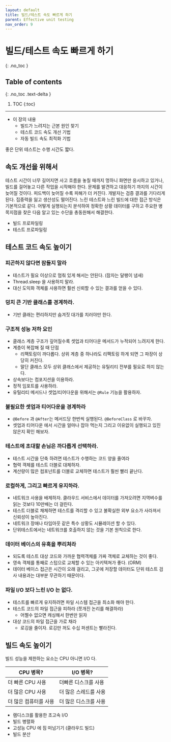 ```yaml
---
layout: default
title: 빌드/테스트 속도 빠르게 하기
parent: Effective unit testing
nav_order: 9
---
```


# 빌드/테스트 속도 빠르게 하기
{: .no_toc }

## Table of contents
{: .no_toc .text-delta }

1. TOC
{:toc}

---


- 이 장의 내용
  - 빌드가 느려지는 근본 원인 찾기
  - 테스트 코드 속도 개선 기법
  - 자동 빌드 속도 최적화 기법

좋은 단위 테스트는 수행 시간도 짧다.

## 속도 개선을 위해서

테스트 시간이 너무 길어지면 사고 흐름을 놓칠 때까지 멍하니 화면만 응시하고 있거나, 빌드를 걸어놓고 다른 작업을 시작해야 한다. 문제를 발견하고 대응하기 까지의 시간이 늦어질 것이다.
피드백이 늦어질 수록 피해가 더 커진다. 개발자는 검증 결과를 기다리게 된다. 집중력을 잃고 생산성도 떨어진다.
느린 테스트와 느린 빌드에 대한 접근 방식은 기본적으로 같다. 어떻게 실행되는지 분석하여 정확한 상황 데이터를 구하고 주요한 병목지점을 찾은 다음 알고 있는 수단을 총동원해서 해결한다.

- 빌드 프로파일링
- 테스트 프로파일링

## 테스트 코드 속도 높이기

### 피곤하지 않다면 잠들지 말라
- 테스트가 필요 이상으로 멈춰 있게 해서는 안된다. (잠자는 달팽이 냄새)
- Thread.sleep 을 사용하지 말라.
- 대신 도익화 객체를 사용하면 훨씬 신뢰할 수 있는 결과를 얻을 수 있다.

### 덩치 큰 기반 클래스를 경계하라.
- 기반 클래는 편리하지만 숨겨짓 대가를 치러야만 한다.

### 구조적 성능 저하 요인
- 클래스 계층 구조가 깊어질수록 셋업과 티어다운 메서드가 누적되어 느려지게 한다.
- 계층이 복잡해 질 때 단점
  - 리팩토링이 까다롭다. 상위 계층 중 하나라도 리팩토링 하게 되면 그 파장이 상당히 커진다.
  - 말단 클래스 모두 상위 클래스에서 제공하는 유틸리티 전부를 필요로 하지 않는다.
- 상속보다는 컴포지션을 이용하라.
- 정적 임포트를 사용하라.
- 유틸리티 메서드나 셋업/티어다운을 위해서는 `@Rule` 기능을 활용하자.

### 불필요한 셋업과 티어다운을 경계하라
- `@Before` 과 `@After`는 메서드당 한번씩 실행된다. `@BeforeClass` 로 바꾸자.
- 셋업과 티어다운 에서 시간을 얼마나 잡아 먹는지 그리고 이유없이 실행되고 있진 않은지 확인 해보자.

### 테스트에 초대할 손님은 까다롭게 선택하라.
- 테스트 시간을 단축 하려면 테스트가 수행하는 코드 양을 줄여라
- 협력 객체를 테스트 더블로 대체하자.
- 계산량이 많은 컴포넌트를 더블로 교체하면 테스트가 훨씬 빨리 끝난다.

### 로컬하게, 그리고 빠르게 유지하라.
- 네트워크 사용을 배제하자. 클라우드 서비스에서 데이터를 가져오려면 지역벼수를 읽는 것보다 10만배는 더 걸린다.
- 테스트 더블로 채체하면 테스트를 격리할 수 있고 불확실한 외부 요소가 사라져서 신뢰성이 높아진다.
- 네트워크 장애나 타임아웃 같은 특수 상황도 시뮬레이션 할 수 있다.
- 단위테스트에서는 네트워크를 호출하지 않는 것을 기본 원칙으로 한다.

### 데이터 베이스의 유혹을 뿌리쳐라
- 되도록 테스트 대상 코드와 가까운 협력객체를 가짜 객체로 교체하는 것이 좋다.
- 영속 객체를 통째로 스텁으로 교체할 수 있는 아키텍쳐가 좋다. (ORM)
- 데이터 베이스 접근은 시간이 오래 걸리고, 그곳에 저장할 데이터도 단위 테스트 검사 내용과는 대부분 무관하기 때문이다.

### 파일 I/O 보다 느린 I/O 는 없다.
- 테스트를 빠르게 유지하려면 파일 시스템 접근을 최소화 해야 한다.
- 테스트 코드의 파일 접근을 피하라 (쪼개진 논리를 해결하라)
  - 어쩔수 없으면 캐싱해서 한번만 읽자
- 대상 코드의 파일 접근을 가로 채라
  - 로깅을 줄이자. 로깅만 꺼도 수십 퍼센트는 빨라진다.

## 빌드 속도 높이기
빌드 성능을 제한하는 요소는 CPU 아니면 I/O 다.

| CPU 병목? | I/O 병목? |
|-----------|------------|
| 더 빠른 CPU 사용 | 더빠른 디스크를 사용 |
| 더 많은 CPU 사용 | 더 많은 스레드를 사용 |
| 더 많은 컴퓨터를 사용 | 더 많은 디스크를 사용 |

- 램디스크를 활용한 초고속 I/O
- 빌드 병렬화
- 고성능 CPU 에 짐 떠넘기기 (클라우드 빌드)
- 빌드 분산
